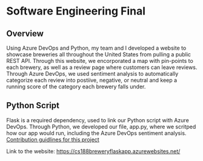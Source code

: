 # Software Engineering Final
## Overview 
Using Azure DevOps and Python, my team and I developed a website to showcase breweries all throughout the United States from pulling a public REST API. Through this website, we encorporated a map with pin-points to each brewery, as well as a review page where customers can leave reviews. Through Azure DevOps, we used sentiment analysis to automatically categorize each review into postiive, negative, or neutral and keep a running score of the category each brewery falls under. 

## Python Script
Flask is a required dependency, used to link our Python script with Azure DevOps. Through Python, we developed our file, app.py, where we scritped how our app would run, including the Azure DevOps sentiment analysis. 
[Contribution guidlines for this project](https://github.com/keltiwise/Software-Engineering-Final/blob/main/app.py)




Link to the website: 
https://cs188breweryflaskapp.azurewebsites.net/
